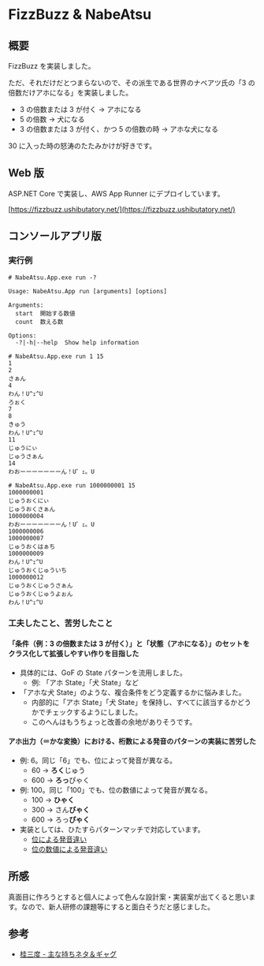 # FizzBuzz & NabeAtsu

## 概要

FizzBuzz を実装しました。

ただ、それだけだとつまらないので、その派生である世界のナベアツ氏の「3 の倍数だけアホになる」を実装しました。

- 3 の倍数または 3 が付く → アホになる
- 5 の倍数 → 犬になる
- 3 の倍数または 3 が付く、かつ 5 の倍数の時 → アホな犬になる

30 に入った時の怒涛のたたみかけが好きです。

## Web 版

ASP.NET Core で実装し、AWS App Runner にデプロイしています。

[https://fizzbuzz.ushibutatory.net/](https://fizzbuzz.ushibutatory.net/)

## コンソールアプリ版

### 実行例

```console
# NabeAtsu.App.exe run -?

Usage: NabeAtsu.App run [arguments] [options]

Arguments:
  start  開始する数値
  count  数える数

Options:
  -?|-h|--help  Show help information
```

```console
# NabeAtsu.App.exe run 1 15
1
2
さぁん
4
わん！U^ｪ^U
ろぉく
7
8
きゅう
わん！U^ｪ^U
11
じゅうにぃ
じゅうさぁん
14
わおーーーーーーーん！U゜ｪ。U
```

```console
# NabeAtsu.App.exe run 1000000001 15
1000000001
じゅうおくにぃ
じゅうおくさぁん
1000000004
わおーーーーーーーん！U゜ｪ。U
1000000006
1000000007
じゅうおくはぁち
1000000009
わん！U^ｪ^U
じゅうおくじゅういち
1000000012
じゅうおくじゅうさぁん
じゅうおくじゅうよぉん
わん！U^ｪ^U
```

### 工夫したこと、苦労したこと

#### 「条件（例：3 の倍数または 3 が付く）」と「状態（アホになる）」のセットをクラス化して拡張しやすい作りを目指した

- 具体的には、GoF の State パターンを流用しました。
  - 例: 「アホ State」「犬 State」など
- 「アホな犬 State」のような、複合条件をどう定義するかに悩みました。
  - 内部的に「アホ State」「犬 State」を保持し、すべてに該当するかどうかでチェックするようにしました。
  - このへんはもうちょっと改善の余地がありそうです。

#### アホ出力（＝かな変換）における、桁数による発音のパターンの実装に苦労した

- 例: 6。同じ「6」でも、位によって発音が異なる。
  - 60 → **ろく**じゅう
  - 600 → **ろっ**ぴゃく
- 例: 100。同じ「100」でも、位の数値によって発音が異なる。
  - 100 → **ひゃく**
  - 300 → さん**びゃく**
  - 600 → ろっ**ぴゃく**
- 実装としては、ひたすらパターンマッチで対応しています。
  - [位による発音違い](./src/FizzBuzzSolution/NabeAtsu.Core/States/Lv1/FoolState.cs#L100)
  - [位の数値による発音違い](./src/FizzBuzzSolution/NabeAtsu.Core/States/Lv1/FoolState.cs#L174)

## 所感

真面目に作ろうとすると個人によって色んな設計案・実装案が出てくると思います。なので、新人研修の課題等にすると面白そうだと感じました。

## 参考

- [桂三度 - 主な持ちネタ＆ギャグ](https://ja.wikipedia.org/wiki/%E6%A1%82%E4%B8%89%E5%BA%A6#%E4%B8%BB%E3%81%AA%E6%8C%81%E3%81%A1%E3%83%8D%E3%82%BF%EF%BC%86%E3%82%AE%E3%83%A3%E3%82%B0)
